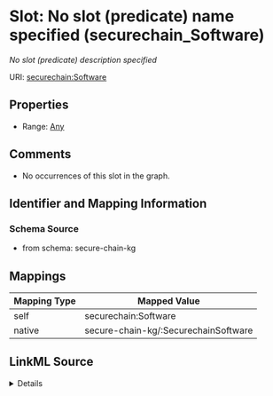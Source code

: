 

# Slot: No slot (predicate) name specified (securechain_Software)


_No slot (predicate) description specified_





URI: [securechain:Software](https://w3id.org/secure-chain/Software)



<!-- no inheritance hierarchy -->








## Properties

* Range: [Any](../classes/Any.md)





## Comments

* No occurrences of this slot in the graph.

## Identifier and Mapping Information







### Schema Source


* from schema: secure-chain-kg




## Mappings

| Mapping Type | Mapped Value |
| ---  | ---  |
| self | securechain:Software |
| native | secure-chain-kg/:SecurechainSoftware |




## LinkML Source

<details>
```yaml
name: securechain_Software
description: No slot (predicate) description specified
title: No slot (predicate) name specified
comments:
- No occurrences of this slot in the graph.
from_schema: secure-chain-kg
rank: 1000
slot_uri: securechain:Software
alias: securechain_Software
range: Any

```
</details>
